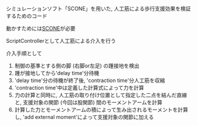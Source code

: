 シミュレーションソフト「SCONE」を用いた, 人工筋による歩行支援効果を検証するためのコード

動かすためには[SCONE](https://scone.software/doku.php?id=install)が必要

ScriptControllerとして人工筋による介入を行う

介入手順として

1. 制御の基準とする側の脚 (右脚or左足) の踵接地を検出
2. 踵が接地してから'delay time'分待機
3. 'delay time'分の待機が終了後, 'contraction time'分人工筋を収縮
4. 'contraction time'中は定義した計算式によって力を計算
5. 力の計算と同時に, 人工筋の取り付け位置として指定した二点を結んだ直線と, 支援対象の関節 (今回は股関節) 間のモーメントアームを計算
6. 計算した力とモーメントアームの積によって生み出されるモーメントを計算し, 'add external moment'によって支援対象の関節に加える
